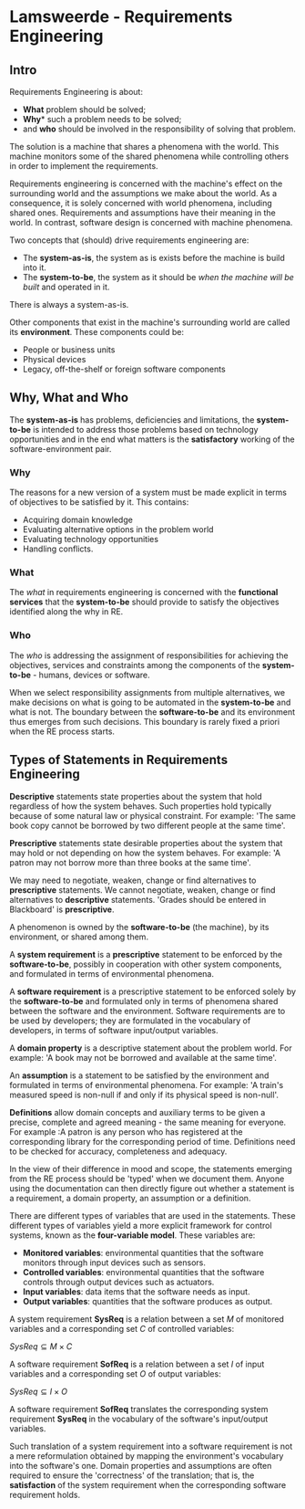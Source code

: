 # Lamsweerde - Requirements Engineering

## Intro

Requirements Engineering is about:

* **What** problem should be solved;
* **Why*** such a problem needs to be solved;
* and **who** should be involved in the responsibility of solving that problem.

The solution is a machine that shares a phenomena with the world. This machine monitors some of the shared phenomena while controlling others in order to implement the requirements.

Requirements engineering is concerned with the machine's effect on the surrounding world and the assumptions we make about the world. As a consequence, it is solely concerned with world phenomena, including shared ones. Requirements and assumptions have their meaning in the world. In contrast, software design is concerned with machine phenomena.

Two concepts that (should) drive requirements engineering are:

* The **system-as-is**, the system as is exists before the machine is build into it.
* The **system-to-be**, the system as it should be *when the machine will be built* and operated in it.

There is always a system-as-is.

Other components that exist in the machine's surrounding world are called its **environment**. These components could be:

* People or business units
* Physical devices
* Legacy, off-the-shelf or foreign software components

## Why, What and Who

The **system-as-is** has problems, deficiencies and limitations, the **system-to-be** is intended to address those problems based on technology opportunities and in the end what matters is the **satisfactory** working of the software-environment pair.

### Why

The reasons for a new version of a system must be made explicit in terms of objectives to be satisfied by it. This contains:

* Acquiring domain knowledge
* Evaluating alternative options in the problem world
* Evaluating technology opportunities
* Handling conflicts.

### What

The *what* in requirements engineering is concerned with the **functional services** that the **system-to-be** should provide to satisfy the objectives identified along the why in RE.

### Who

The *who* is addressing the assignment of responsibilities for achieving the objectives, services and constraints among the components of the **system-to-be** - humans, devices or software.

When we select responsibility assignments from multiple alternatives, we make decisions on what is going to be automated in the **system-to-be** and what is not. The boundary between the **software-to-be** and its environment thus emerges from such decisions. This boundary is rarely fixed a priori when the RE process starts.


## Types of Statements in Requirements Engineering

**Descriptive** statements state properties about the system that hold regardless of how the system behaves. Such properties hold typically because of some natural law or physical constraint. For example: 'The same book copy cannot be borrowed by two different people at the same time'.

**Prescriptive** statements state desirable properties about the system that may hold or not depending on how the system behaves. For example: 'A patron may not borrow more than three books at the same time'.

We may need to negotiate, weaken, change or find alternatives to **prescriptive** statements. We cannot negotiate, weaken, change or find alternatives to **descriptive** statements. 'Grades should be entered in Blackboard' is **prescriptive**.

A phenomenon is owned by the **software-to-be** (the machine), by its environment, or shared among them.

A **system requirement** is a **prescriptive** statement to be enforced by the **software-to-be**, possibly in cooperation with other system components, and formulated in terms of environmental phenomena.

A **software requirement** is a prescriptive statement to be enforced solely by the **software-to-be** and formulated only in terms of phenomena shared between the software and the environment. Software requirements are to be used by developers; they are formulated in the vocabulary of developers, in terms of software input/output variables.

A **domain property** is a descriptive statement about the problem world. For example: 'A book may not be borrowed and available at the same time'.

An **assumption** is a statement to be satisfied by the environment and formulated in terms of environmental phenomena. For example: 'A train's measured speed is non-null if and only if its physical speed is non-null'.

**Definitions** allow domain concepts and auxiliary terms to be given a precise, complete and agreed meaning - the same meaning for everyone. For example :A patron is any person who has registered at the corresponding library for the corresponding period of time. Definitions need to be checked for accuracy, completeness and adequacy.

In the view of their difference in mood and scope, the statements emerging from the RE process should be 'typed' when we document them. Anyone using the documentation can then directly figure out whether a statement is a requirement, a domain property, an assumption or a definition.

There are different types of variables that are used in the statements. These different types of variables yield a more explicit framework for control systems, known as the **four-variable model**. These variables are:

* **Monitored variables**: environmental quantities that the software monitors through input devices such as sensors.
* **Controlled variables**: environmental quantities that the software controls through output devices such as actuators.
* **Input variables**: data items that the software needs as input.
* **Output variables**: quantities that the software produces as output.

A system requirement **SysReq** is a relation between a set $M$ of monitored variables and a corresponding set $C$ of controlled variables:

$SysReq \subseteq M \times C$

A software requirement **SofReq** is a relation between a set $I$ of input variables and a corresponding set $O$ of output variables:

$SysReq \subseteq I \times O$

A software requirement **SofReq** translates the corresponding system requirement **SysReq** in the vocabulary of the software's input/output variables.

Such translation of a system requirement into a software requirement is not a mere reformulation obtained by mapping the environment's vocabulary into the software's one. Domain properties and assumptions are often required to ensure the 'correctness' of the translation; that is, the **satisfaction** of the system requirement when the corresponding software requirement holds.

